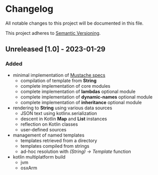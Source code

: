 # Changelog
All notable changes to this project will be documented in this file.

This project adheres to [Semantic Versioning](https://semver.org/spec/v2.0.0.html).

## Unreleased [1.0] - 2023-01-29
### Added
- minimal implementation of [Mustache specs](https://github.com/mustache/spec)
  - compilation of template from **String**
  - complete implementation of core modules
  - complete implementation of **lambdas** optional module
  - complete implementation of **dynamic-names** optional module
  - complete implementation of **inheritance** optional module
- rendering to **String** using various data sources
  - JSON text using kotlinx.serialization
  - descent in Kotlin **Map** and **List** instances
  - reflection on Kotlin classes
  - user-defined sources
- management of named templates
  - templates retrieved from a directory
  - templates compiled from strings
  - ad-hoc resolution with *(String) -> Template* function
- kotlin multiplatform build
  - jvm
  - osxArm
